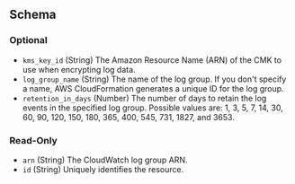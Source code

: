 ## Schema

### Optional

- `kms_key_id` (String) The Amazon Resource Name (ARN) of the CMK to use when encrypting log data.
- `log_group_name` (String) The name of the log group. If you don't specify a name, AWS CloudFormation generates a unique ID for the log group.
- `retention_in_days` (Number) The number of days to retain the log events in the specified log group. Possible values are: 1, 3, 5, 7, 14, 30, 60, 90, 120, 150, 180, 365, 400, 545, 731, 1827, and 3653.

### Read-Only

- `arn` (String) The CloudWatch log group ARN.
- `id` (String) Uniquely identifies the resource.